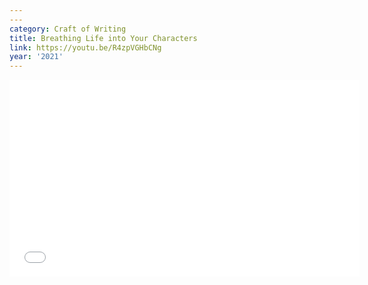 ```yaml
---
---
category: Craft of Writing
title: Breathing Life into Your Characters
link: https://youtu.be/R4zpVGHbCNg
year: '2021'
---
```

<iframe width="560" height="315" src="{{ page.link }}" frameborder="0" allowfullscreen></iframe>
